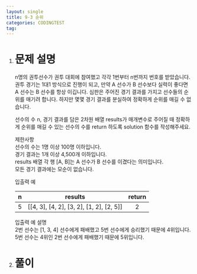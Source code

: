 ```yaml
---
layout: single
title: 9-3 순위
categories: CODINGTEST
tag:
---
```


1. # 문제 설명
   n명의 권투선수가 권투 대회에 참여했고 각각 1번부터 n번까지 번호를 받았습니다. 권투 경기는 1대1 방식으로 진행이 되고, 만약 A 선수가 B 선수보다 실력이 좋다면 A 선수는 B 선수를 항상 이깁니다. 심판은 주어진 경기 결과를 가지고 선수들의 순위를 매기려 합니다. 하지만 몇몇 경기 결과를 분실하여 정확하게 순위를 매길 수 없습니다.

   선수의 수 n, 경기 결과를 담은 2차원 배열 results가 매개변수로 주어질 때 정확하게 순위를 매길 수 있는 선수의 수를 return 하도록 solution 함수를 작성해주세요.

   제한사항   
   선수의 수는 1명 이상 100명 이하입니다.   
   경기 결과는 1개 이상 4,500개 이하입니다.   
   results 배열 각 행 [A, B]는 A 선수가 B 선수를 이겼다는 의미입니다.   
   모든 경기 결과에는 모순이 없습니다.   

   입출력 예   

   |   n   |                   results                | return|
   |:-----:|:----------------------------------------:|:-----:|
   |   5   | [[4, 3], [4, 2], [3, 2], [1, 2], [2, 5]] |   2   |		
   		
   입출력 예 설명   
   2번 선수는 [1, 3, 4] 선수에게 패배했고 5번 선수에게 승리했기 때문에 4위입니다.   
   5번 선수는 4위인 2번 선수에게 패배했기 때문에 5위입니다.   

1. # 풀이

